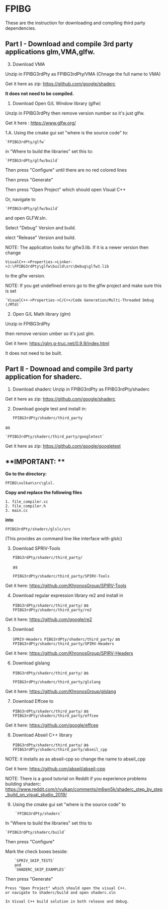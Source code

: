 # FPIBG

These are the instruction for downloading and compiling third party dependencies.

## Part I - Download and compile 3rd party applications glm,VMA,glfw.
	
	
3. Download VMA 

Unzip in FPIBG3rdPty as FPIBG3rdPty/VMA (Chnage the full name to VMA)

Get it here as zip: https://github.com/google/shaderc

**It does not need to be compiled.**

1. Download Open G/L Window library (glfw)

Unzip in FPIBG3rdPty
then remove version number so it's just glfw. 

Get it here : https://www.glfw.org/

1.A. Using the cmake gui set "where is the source code" to:
	
	`FPIBG3rdPty/glfw`
    
in "Where to build the libraries" set this to:
	
	`FPIBG3rdPty/glfw/build`

Then press "Configure" until there are no red colored lines 

Then press "Generate"

Then press "Open Project" which should open Visual C++

Or, navigate to 

	`FPIBG3rdPty/glfw/build`
	
and open GLFW.sln.

Select "Debug" Version and build.

elect "Release" Version and build.

NOTE: The application looks for glfw3.lib. If it is a newer version then change 

`VisualC++->Properties->Linker->J:\FPIBG3rdPty\glfw\build\src\Debug\glfw3.lib` 

to the glfw version.

NOTE: If you get undefined errors go to the glfw project and make sure this is set
	
	`VisualC++->Properties->C/C++/Code Generation/Multi-Threaded Debug (/MTd)`


2. Open G/L Math library (glm)

Unzip in FPIBG3rdPty

then remove version umber so it's just glm.

Get it here: https://glm.g-truc.net/0.9.9/index.html

It does not need to be built.


## Part II - Downoad and compile 3rd party application for shaderc.
	

1. Download shaderc
Unzip in FPIBG3rdPty as FPIBG3rdPty/shaderc

Get it here as zip: https://github.com/google/shaderc

2. Download google test and install in: 

	`FPIBG3rdPty/shaderc/third_party`

as 

	`FPIBG3rdPty/shaderc/third_party/googletest`

Get it here as zip: https://github.com/google/googletest


## **IMPORTANT: **
**Go to the directory:**

	FPIBG\vulkan\src\glsl.

**Copy and replace the following files**

	1. file_compiler.cc
	2. file_compiler.h
	3. main.cc

**into**

	FPIBG3rdPty/shaderc/glslc/src

(This provides an command line like interface with glslc)

3. Download SPRIV-Tools 
    
	`PIBG3rdPty/shaderc/third_party/`

    as 

	`FPIBG3rdPty/shaderc/third_party/SPIRV-Tools`

Get it here: https://github.com/KhronosGroup/SPIRV-Tools

4. Download regular expression library re2 and install in 
    
	`PIBG3rdPty/shaderc/third_party/`
as 
    `FPIBG3rdPty/shaderc/third_party/re2`

Get it here: https://github.com/google/re2

5. Download 

    `SPRIV-Headers PIBG3rdPty/shaderc/third_party/`
as
	`FPIBG3rdPty/shaderc/third_party/SPIRV-Headers`

Get it here: https://github.com/KhronosGroup/SPIRV-Headers

6. Download glslang 

	`PIBG3rdPty/shaderc/third_party/`
as 

	`FPIBG3rdPty/shaderc/third_party/glslang`

Get it here: https://github.com/KhronosGroup/glslang


7. Download Effcee to 
    
	`PIBG3rdPty/shaderc/third_party/`
as 
    `FPIBG3rdPty/shaderc/third_party/effcee`

Get it here: https://github.com/google/effcee

8. Download Abseil C++ library 

	`PIBG3rdPty/shaderc/third_party/`
as 
    `FPIBG3rdPty/shaderc/third_party/abseil_cpp`

NOTE: it installs as as abseil-cpp so change the name to abseil_cpp

Get it here: https://github.com/abseil/abseil-cpp

NOTE: There is a good tutorial on Reddit if you experience problems building shaderc:
	https://www.reddit.com/r/vulkan/comments/m6wn5k/shaderc_step_by_step_build_on_visual_studio_2019/


9. Using the cmake gui set "where is the source code" to 
 
        `FPIBG3rdPty/shaderc`

In 	"Where to build the libraries" set this to 

	`FPIBG3rdPty/shaderc/build`

Then press "Configure"

Mark the check boxes beside:

		`SPRIV_SKIP_TESTS`
		and		
		`SHADERC_SKIP_EXAMPLES`
			
Then press "Generate"

	Press "Open Project" which should open the visual C++.
	or navigate to shaderc/build and open shaderc.sln

	In Visual C++ build solution in both release and debug.

